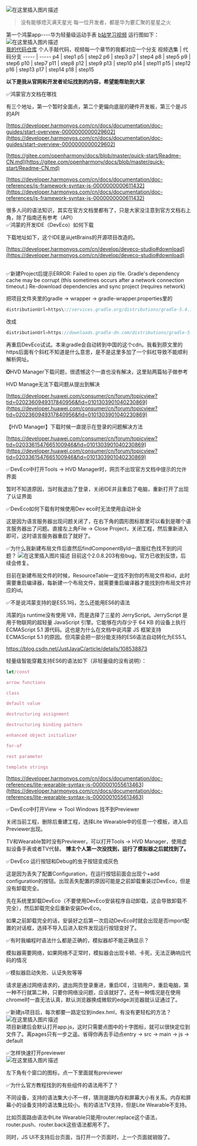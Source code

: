 ![在这里插入图片描述](https://cdn.jsdelivr.net/gh/liuchenyang0515/harmony_JS_Demo_breathe@1/read_png/p1.png)
> 没有能够熄灭满天星光
> 每一位开发者，都是华为要汇聚的星星之火

第一个鸿蒙app----华为轻量级运动手表
[b站学习视频](https://www.bilibili.com/video/BV1hv411179b)
运行图如下：
<br>
![在这里插入图片描述](https://cdn.jsdelivr.net/gh/liuchenyang0515/harmony_JS_Demo_breathe@1.1/read_png/success_result.gif)
<br>
[我的代码仓库](https://github.com/liuchenyang0515/harmony_JS_Demo_breathe)
个人手敲代码，视频每一个章节的我都对应一个分支
视频选集 | 代码分支
----- | -----
p4 | step1
p5 | step2
p6 | step3
p7 | step4
p8 | step5
p9 | step6
p10 | step7
p11 | step8
p12 | step9
p13 | step10
p14 | step11
p15 | step12
p16 | step13
p17 | step14
p18 | step15


**以下是我从官网和开发者论坛找到的内容，希望能帮助到大家**

✅鸿蒙官方文档在哪找

有三个地址，第一个暂时全面点，第二个更偏向底层的硬件开发板，第三个是JS的API

[https://developer.harmonyos.com/cn/docs/documentation/doc-guides/start-overview-0000000000029602](https://developer.harmonyos.com/cn/docs/documentation/doc-guides/start-overview-0000000000029602)

[https://gitee.com/openharmony/docs/blob/master/quick-start/Readme-CN.md](https://gitee.com/openharmony/docs/blob/master/quick-start/Readme-CN.md)

[https://developer.harmonyos.com/cn/docs/documentation/doc-references/js-framework-syntax-js-0000000000611432](https://developer.harmonyos.com/cn/docs/documentation/doc-references/js-framework-syntax-js-0000000000611432)

很多人问的语法知识，其实在官方文档里都有了，只是大家没注意到官方文档右上角，除了指南还有参考（API）
<br>
✅鸿蒙的开发IDE（DevEco）如何下载

下载地址如下，这个IDE是从jetBrains的开源项目改造的。

[https://developer.harmonyos.com/cn/develop/deveco-studio#download](https://developer.harmonyos.com/cn/develop/deveco-studio#download)

<br>
✅新建Project后提示ERROR: Failed to open zip file. Gradle's dependency cache may be corrupt (this sometimes occurs after a network connection timeout.) Re-download dependencies and sync project (requires network)

把项目文件夹里的gradle -> wrapper -> gradle-wrapper.properties里的
```javascript
distributionUrl=https\://services.gradle.org/distributions/gradle-5.4.1-all.zip
```
改成
```javascript
distributionUrl=https://downloads.gradle-dn.com/distributions/gradle-5.4.1-all.zip
```
再重启DevEco试试。本来gradle会自动转到中国的这个cdn。我看到原文里的https后面有个斜杠不知道是什么意思，是不是这里多加了一个斜杠导致不能顺利解析网址。

❎HVD Manager下载问题，很遗憾这个一直也没有解决，这里贴两篇帖子做参考

HVD Manage无法下载问题从提出到解决

[https://developer.huawei.com/consumer/cn/forum/topicview?tid=0202360949317840956&fid=0101303901040230869](https://developer.huawei.com/consumer/cn/forum/topicview?tid=0202360949317840956&fid=0101303901040230869)

【HVD Manager】下载时候一直提示在登录的问题解决方法

[https://developer.huawei.com/consumer/cn/forum/topicview?tid=0203361547665100946&fid=0101303901040230869](https://developer.huawei.com/consumer/cn/forum/topicview?tid=0203361547665100946&fid=0101303901040230869)

✅DevEco中打开Tools -> HVD Manager时，网页不出现官方文档中提示的允许界面

暂时不知道原因，当时我退出了登录，关闭IDE并且重启了电脑，重新打开了出现了认证界面

✅DevEco如何下载有时候使用Dev eco时无法使用自动补全

这是因为语言服务器出现问题关闭了，在右下角的圆形图标那里可以看到是哪个语言服务器出了问题。直接左上角File -> Close Project，关闭工程，然后重新进入即可，这时语言服务器重启了就好了。

✅为什么我新建布局文件后直然后findComponentById一直报红色找不到的问题？
![在这里插入图片描述](https://cdn.jsdelivr.net/gh/liuchenyang0515/harmony_JS_Demo_breathe@1/read_png/p2.png)
目前这个2.0.8.203有些bug，官方已收到反馈，后续会修复。

目前在新建布局文件的时候，ResourceTable一定找不到你的布局文件和id，此时需要重启编译器，每新建一个布局文件，就需要重启编译器才能找到你布局文件对应的id。

✅不是说鸿蒙支持的是ES5.1吗，怎么还能用ES6的语法

鸿蒙的js runtime没有使用 V8，而是选择了三星的 JerryScript。JerryScript 是用于物联网的超轻量 JavaScript 引擎。它能够在内存少于 64 KB 的设备上执行 ECMAScript 5.1 源代码。这也是为什么在文档中说鸿蒙 JS 框架支持 ECMAScript 5.1 的原因。但鸿蒙会把一部分能支持的ES6语法自动转化为ES5.1。

https://blog.csdn.net/JustJavaC/article/details/108538873

轻量级智能穿戴支持ES6的语法如下（非轻量级的没有说明）：

```javascript
let/const

arrow functions

class

default value

destructuring assignment

destructuring binding pattern

enhanced object initializer

for-of

rest parameter

template strings
```

[https://developer.harmonyos.com/cn/docs/documentation/doc-references/lite-wearable-syntax-js-0000001055613463](https://developer.harmonyos.com/cn/docs/documentation/doc-references/lite-wearable-syntax-js-0000001055613463)



✅DevEco中打开View -> Tool Windows 找不到Previewer

关闭当前工程，删除后重建工程，选择Lite Wearable中的任意一个模板，进入后Previewer出现。

TV和Wearable暂时没有Previewer，可以打开Tools -> HVD Manager，使用虚拟设备手表或者TV代替。
**博主个人第一次没找到，运行了模拟器之后就找到了。**

✅DevEco 运行按钮和Debug的虫子按钮变成灰色

这是因为丢失了配置Configuration，在运行按钮前面会出现个+add configuration的按钮。出现丢失配置的原因可能是之前卸载重装过DevEco，但是没有卸载完全。

先在系统里卸载DevEco（不要使用DevEco安装程序自动卸载，这会导致卸载不完全），然后卸载完全后重新安装DevEco。

如果之前卸载完全的话，安装好之后第一次启动DevEco时就会出现是否import配置的对话框，选择不导入后进入软件发现运行按钮变好了。

✅有时我编程时语法什么都是正确的，模拟器却不能正确显示？

模拟器需要网络，如果网络不正常时，模拟器会出现卡顿、卡死，无法正确响应代码的情况

✅模拟器启动失败、认证失败等等

请求是通过网络请求的，退出网页登录重进，重启IDE，注销用户，重启电脑，第一种不行就第二种，只要你网络没问题，应该就好了。还有一种情况是在使用chrome时一直无法认真，默认浏览器换成微软的edge浏览器就认证通过了。

✅新建js项目后，每次都要一路定位到index.hml，有没有更轻松的方法？
<br>
![在这里插入图片描述](https://cdn.jsdelivr.net/gh/liuchenyang0515/harmony_JS_Demo_breathe@1/read_png/p3.png)
<br>
项目新建后会默认打开app.js，这时只需要点图中的十字图标，就可以很快定位到文件了。离pages只有一步之遥。省得你再去手动点entry -> src -> main -> js -> default

✅怎样快速打开previewer
<br>
![在这里插入图片描述](https://cdn.jsdelivr.net/gh/liuchenyang0515/harmony_JS_Demo_breathe@1/read_png/p4.png)
<br>

左下角有个窗口的图标，点一下里面就有previewer

✅为什么官方教程找到的有些组件的语法用不了？

不同设备，支持的语法集大小不一样，猜测是跟内存和屏幕大小有关系。内存和屏幕小的设备支持的语法集比较小。有的语法TV支持，但是Lite Wearable不支持。

比如页面路由语法中Lite Wearable只能用router.replace这个语法，router.push、router.back这些语法都用不了。

同时，JS UI不支持后台页面，当打开一个页面时，上一个页面就销毁了。

